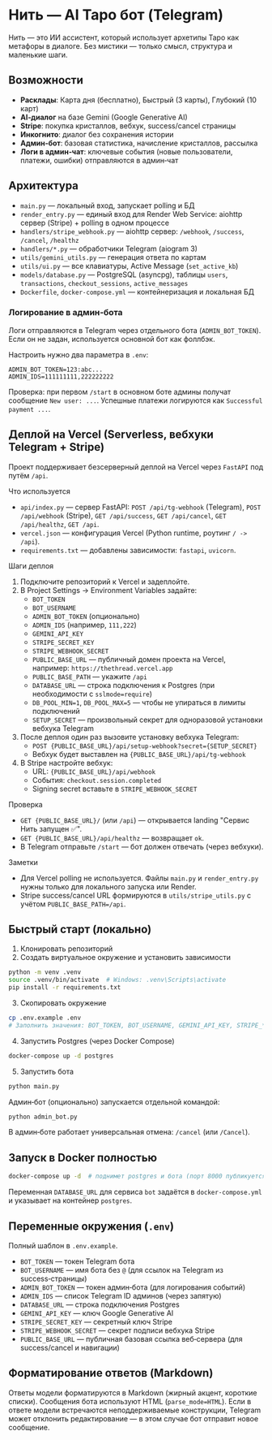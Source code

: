 # Нить — AI Таро бот (Telegram)

Нить — это ИИ ассистент, который использует архетипы Таро как метафоры в диалоге. Без мистики — только смысл, структура и маленькие шаги.

## Возможности

- **Расклады**: Карта дня (бесплатно), Быстрый (3 карты), Глубокий (10 карт)
- **AI‑диалог** на базе Gemini (Google Generative AI)
- **Stripe**: покупка кристаллов, вебхук, success/cancel страницы
- **Инкогнито**: диалог без сохранения истории
- **Админ‑бот**: базовая статистика, начисление кристаллов, рассылка
- **Логи в админ‑чат**: ключевые события (новые пользователи, платежи, ошибки) отправляются в админ‑чат

## Архитектура

- `main.py` — локальный вход, запускает polling и БД
- `render_entry.py` — единый вход для Render Web Service: aiohttp сервер (Stripe) + polling в одном процессе
- `handlers/stripe_webhook.py` — aiohttp сервер: `/webhook`, `/success`, `/cancel`, `/healthz`
- `handlers/*.py` — обработчики Telegram (aiogram 3)
- `utils/gemini_utils.py` — генерация ответа по картам
- `utils/ui.py` — все клавиатуры, Active Message (`set_active_kb`)
- `models/database.py` — PostgreSQL (asyncpg), таблицы `users`, `transactions`, `checkout_sessions`, `active_messages`
- `Dockerfile`, `docker-compose.yml` — контейнеризация и локальная БД

### Логирование в админ‑бота

Логи отправляются в Telegram через отдельного бота (`ADMIN_BOT_TOKEN`). Если он не задан, используется основной бот как фоллбэк.

Настроить нужно два параметра в `.env`:

```
ADMIN_BOT_TOKEN=123:abc...
ADMIN_IDS=111111111,222222222
```

Проверка: при первом `/start` в основном боте админы получат сообщение `New user: ...`. Успешные платежи логируются как `Successful payment ...`.

## Деплой на Vercel (Serverless, вебхуки Telegram + Stripe)

Проект поддерживает безсерверный деплой на Vercel через `FastAPI` под путём `/api`.

Что используется
- `api/index.py` — сервер FastAPI: `POST /api/tg-webhook` (Telegram), `POST /api/webhook` (Stripe), `GET /api/success`, `GET /api/cancel`, `GET /api/healthz`, `GET /api`.
- `vercel.json` — конфигурация Vercel (Python runtime, роутинг `/ -> /api`).
- `requirements.txt` — добавлены зависимости: `fastapi`, `uvicorn`.

Шаги деплоя
1) Подключите репозиторий к Vercel и задеплойте.
2) В Project Settings → Environment Variables задайте:
   - `BOT_TOKEN`
   - `BOT_USERNAME`
   - `ADMIN_BOT_TOKEN` (опционально)
   - `ADMIN_IDS` (например, `111,222`)
   - `GEMINI_API_KEY`
   - `STRIPE_SECRET_KEY`
   - `STRIPE_WEBHOOK_SECRET`
   - `PUBLIC_BASE_URL` — публичный домен проекта на Vercel, например: `https://thethread.vercel.app`
   - `PUBLIC_BASE_PATH` — укажите `/api`
   - `DATABASE_URL` — строка подключения к Postgres (при необходимости с `sslmode=require`)
   - `DB_POOL_MIN=1`, `DB_POOL_MAX=5` — чтобы не упираться в лимиты подключений
   - `SETUP_SECRET` — произвольный секрет для одноразовой установки вебхука Telegram
3) После деплоя один раз вызовите установку вебхука Telegram:
   - `POST {PUBLIC_BASE_URL}/api/setup-webhook?secret={SETUP_SECRET}`
   - Вебхук будет выставлен на `{PUBLIC_BASE_URL}/api/tg-webhook`
4) В Stripe настройте вебхук:
   - URL: `{PUBLIC_BASE_URL}/api/webhook`
   - События: `checkout.session.completed`
   - Signing secret вставьте в `STRIPE_WEBHOOK_SECRET`

Проверка
- `GET {PUBLIC_BASE_URL}/` (или `/api`) — открывается landing "Сервис Нить запущен ✅".
- `GET {PUBLIC_BASE_URL}/api/healthz` — возвращает `ok`.
- В Telegram отправьте `/start` — бот должен отвечать (через вебхуки).

Заметки
- Для Vercel polling не используется. Файлы `main.py` и `render_entry.py` нужны только для локального запуска или Render.
- Stripe success/cancel URL формируются в `utils/stripe_utils.py` с учётом `PUBLIC_BASE_PATH=/api`.

## Быстрый старт (локально)

1) Клонировать репозиторий
2) Создать виртуальное окружение и установить зависимости
```bash
python -m venv .venv
source .venv/bin/activate  # Windows: .venv\Scripts\activate
pip install -r requirements.txt
```
3) Скопировать окружение
```bash
cp .env.example .env
# Заполнить значения: BOT_TOKEN, BOT_USERNAME, GEMINI_API_KEY, STRIPE_*, ADMIN_IDS, PUBLIC_BASE_URL
```
4) Запустить Postgres (через Docker Compose)
```bash
docker-compose up -d postgres
```
5) Запустить бота
```bash
python main.py
```

Админ‑бот (опционально) запускается отдельной командой:
```bash
python admin_bot.py
```

В админ‑боте работает универсальная отмена: `/cancel` (или `/Cancel`).

## Запуск в Docker полностью

```bash
docker-compose up -d  # поднимет postgres и бота (порт 8000 публикуется)
```
Переменная `DATABASE_URL` для сервиса `bot` задаётся в `docker-compose.yml` и указывает на контейнер `postgres`.

## Переменные окружения (`.env`)

Полный шаблон в `.env.example`.

- `BOT_TOKEN` — токен Telegram бота
- `BOT_USERNAME` — имя бота без `@` (для ссылок на Telegram из success‑страницы)
- `ADMIN_BOT_TOKEN` — токен админ‑бота (для логирования событий)
- `ADMIN_IDS` — список Telegram ID админов (через запятую)
- `DATABASE_URL` — строка подключения Postgres
- `GEMINI_API_KEY` — ключ Google Generative AI
- `STRIPE_SECRET_KEY` — секретный ключ Stripe
- `STRIPE_WEBHOOK_SECRET` — секрет подписи вебхука Stripe
- `PUBLIC_BASE_URL` — публичная базовая ссылка веб‑сервера (для success/cancel и навигации)

## Форматирование ответов (Markdown)

Ответы модели форматируются в Markdown (жирный акцент, короткие списки). Сообщения бота используют HTML (`parse_mode=HTML`). Если в ответе модели встречаются неподдерживаемые конструкции, Telegram может отклонить редактирование — в этом случае бот отправит новое сообщение.